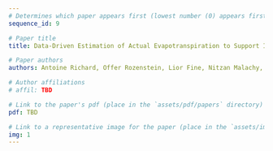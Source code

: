 ```yaml
---
# Determines which paper appears first (lowest number (0) appears first)
sequence_id: 9

# Paper title
title: Data-Driven Estimation of Actual Evapotranspiration to Support Irrigation Management (Lightning)

# Paper authors
authors: Antoine Richard, Offer Rozenstein, Lior Fine, Nitzan Malachy, Cédric Pradalier, Josef Tann

# Author affiliations
# affil: TBD

# Link to the paper's pdf (place in the `assets/pdf/papers` directory)
pdf: TBD

# Link to a representative image for the paper (place in the `assets/img/papers` directory)
img: 1
---
```

